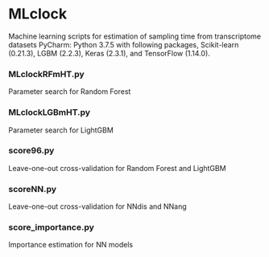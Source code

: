 # MLclock
Machine learning scripts for estimation of sampling time from transcriptome datasets
PyCharm: Python 3.7.5 with following packages, Scikit-learn (0.21.3), LGBM (2.2.3), Keras (2.3.1), and TensorFlow (1.14.0).

### MLclockRFmHT.py
Parameter search for Random Forest

### MLclockLGBmHT.py
Parameter search for LightGBM

### score96.py
Leave-one-out cross-validation for Random Forest and LightGBM

### scoreNN.py
Leave-one-out cross-validation for NNdis and NNang

### score_importance.py
Importance estimation for NN models

